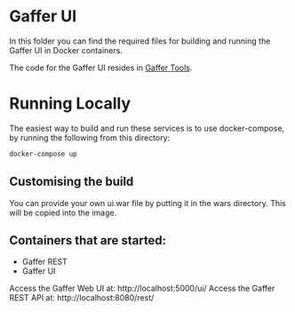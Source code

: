 Gaffer UI
==========
In this folder you can find the required files for building and running the Gaffer UI in Docker containers.

The code for the Gaffer UI resides in [Gaffer Tools](https://github.com/gchq/gaffer-tools).

# Running Locally
The easiest way to build and run these services is to use docker-compose, by running the following from this directory:
```bash
docker-compose up
```

## Customising the build
You can provide your own ui.war file by putting it in the wars directory. This will be copied into the image.

## Containers that are started:
* Gaffer REST
* Gaffer UI

Access the Gaffer Web UI at: http://localhost:5000/ui/
Access the Gaffer REST API at: http://localhost:8080/rest/
